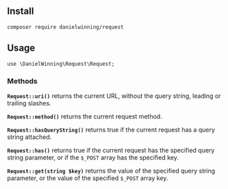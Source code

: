 ## Install
```
composer require danielwinning/request
```

## Usage
```
use \DanielWinning\Request\Request;
```

### Methods
**`Request::uri()`** returns the current URL, without the query string, leading or trailing slashes.

**`Request::method()`** returns the current request method.

**`Request::hasQueryString()`** returns true if the current request has a query string attached.

**`Request::has()`** returns true if the current request has the specified query string parameter, or if the `$_POST` 
array has the specified key.

**`Request::get(string $key)`** returns the value of the specified query string parameter, or the value of the specified 
`$_POST` array key.